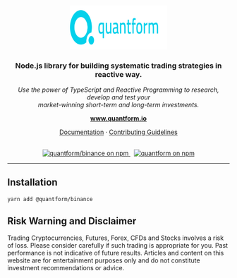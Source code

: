<p align="center">
  <img src="https://raw.githubusercontent.com/quantform/quantform/main/quantform.svg" alt="quantform-logo" width="220px" height="100px"/>
  <br>
</p>
<h3 align="center">Node.js library for building systematic trading strategies in reactive way.</h3>
<p align="center">
  <i>Use the power of TypeScript and Reactive Programming to research, develop and test your <br />market-winning short-term and long-term investments.</i>
  <br>
</p>

<p align="center">
  <a href="https://www.quantform.io"><strong>www.quantform.io</strong></a>
  <br>
</p>

<p align="center">
  <a href="https://developer.quantform.io/">Documentation</a>
  ·
  <a href="CONTRIBUTING.md">Contributing Guidelines</a>
  <br>
  <br>
</p>

<p align="center">
  <a href="https://www.npmjs.com/package/@quantform/binance">
    <img src="https://img.shields.io/npm/v/@quantform/binance.svg?logo=npm&logoColor=fff&label=@quantform/binance&color=03D1EB" alt="quantform/binance on npm" />
  </a>&nbsp;
  <a href="LICENSE.md">
    <img src="https://img.shields.io/badge/license-MIT-blue.svg" alt="quantform on npm" />
  </a>
</p>

<hr>

## Installation

```
yarn add @quantform/binance
```

## Risk Warning and Disclaimer

Trading Cryptocurrencies, Futures, Forex, CFDs and Stocks involves a risk of loss. Please consider carefully if such trading is appropriate for you. Past performance is not indicative of future results. Articles and content on this website are for entertainment purposes only and do not constitute investment recommendations or advice.
